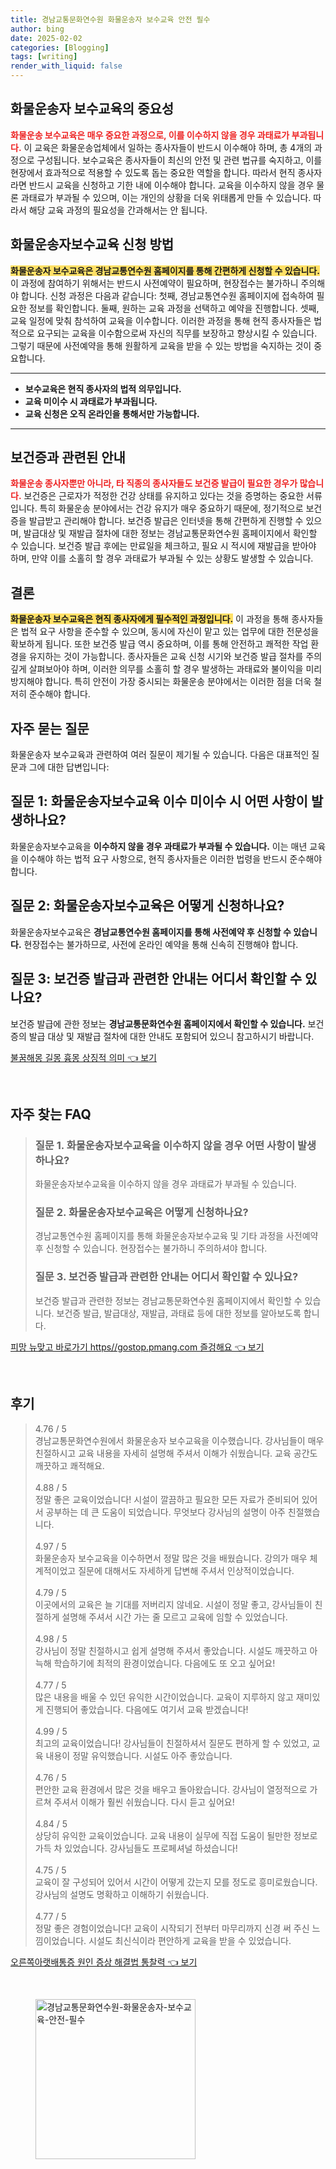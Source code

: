 ```yaml
---
title: 경남교통문화연수원 화물운송자 보수교육 안전 필수
author: bing
date: 2025-02-02
categories: [Blogging]
tags: [writing]
render_with_liquid: false
---
```



<h2 id='보수교육의 중요성'>화물운송자 보수교육의 중요성</h2>

<p><b><span style="color: #ee2323;">화물운송 보수교육은 매우 중요한 과정으로, 이를 이수하지 않을 경우 과태료가 부과됩니다.</span></b> 이 교육은 화물운송업체에서 일하는 종사자들이 반드시 이수해야 하며, 총 4개의 과정으로 구성됩니다. 보수교육은 종사자들이 최신의 안전 및 관련 법규를 숙지하고, 이를 현장에서 효과적으로 적용할 수 있도록 돕는 중요한 역할을 합니다. 따라서 현직 종사자라면 반드시 교육을 신청하고 기한 내에 이수해야 합니다. 교육을 이수하지 않을 경우 물론 과태료가 부과될 수 있으며, 이는 개인의 상황을 더욱 위태롭게 만들 수 있습니다. 따라서 해당 교육 과정의 필요성을 간과해서는 안 됩니다.</p>

<h2 id='신청 방법'>화물운송자보수교육 신청 방법</h2>

<p><b><span style="background-color: #ffe066;">화물운송자 보수교육은 경남교통연수원 홈페이지를 통해 간편하게 신청할 수 있습니다.</span></b> 이 과정에 참여하기 위해서는 반드시 사전예약이 필요하며, 현장접수는 불가하니 주의해야 합니다. 신청 과정은 다음과 같습니다: 첫째, 경남교통연수원 홈페이지에 접속하여 필요한 정보를 확인합니다. 둘째, 원하는 교육 과정을 선택하고 예약을 진행합니다. 셋째, 교육 일정에 맞춰 참석하여 교육을 이수합니다. 이러한 과정을 통해 현직 종사자들은 법적으로 요구되는 교육을 이수함으로써 자신의 직무를 보장하고 향상시킬 수 있습니다. 그렇기 때문에 사전예약을 통해 원활하게 교육을 받을 수 있는 방법을 숙지하는 것이 중요합니다.</p>

<hr />

<ul>
    <li><b>보수교육은 현직 종사자의 법적 의무입니다.</b></li>
    <li><b>교육 미이수 시 과태료가 부과됩니다.</b></li>
    <li><b>교육 신청은 오직 온라인을 통해서만 가능합니다.</b></li>
</ul>

<hr />

<h2 id='보건증 관련 안내'>보건증과 관련된 안내</h2>

<p><b><span style="color: #ee2323;">화물운송 종사자뿐만 아니라, 타 직종의 종사자들도 보건증 발급이 필요한 경우가 많습니다.</span></b> 보건증은 근로자가 적정한 건강 상태를 유지하고 있다는 것을 증명하는 중요한 서류입니다. 특히 화물운송 분야에서는 건강 유지가 매우 중요하기 때문에, 정기적으로 보건증을 발급받고 관리해야 합니다. 보건증 발급은 인터넷을 통해 간편하게 진행할 수 있으며, 발급대상 및 재발급 절차에 대한 정보는 경남교통문화연수원 홈페이지에서 확인할 수 있습니다. 보건증 발급 후에는 만료일을 체크하고, 필요 시 적시에 재발급을 받아야 하며, 만약 이를 소홀히 할 경우 과태료가 부과될 수 있는 상황도 발생할 수 있습니다.</p>

<h2 id='결론'>결론</h2>

<p><b><span style="background-color: #ffe066;">화물운송자 보수교육은 현직 종사자에게 필수적인 과정입니다.</span></b> 이 과정을 통해 종사자들은 법적 요구 사항을 준수할 수 있으며, 동시에 자신이 맡고 있는 업무에 대한 전문성을 확보하게 됩니다. 또한 보건증 발급 역시 중요하며, 이를 통해 안전하고 쾌적한 작업 환경을 유지하는 것이 가능합니다. 종사자들은 교육 신청 시기와 보건증 발급 절차를 주의 깊게 살펴보아야 하며, 이러한 의무를 소홀히 할 경우 발생하는 과태료와 불이익을 미리 방지해야 합니다. 특히 안전이 가장 중시되는 화물운송 분야에서는 이러한 점을 더욱 철저히 준수해야 합니다.</p>

<h2 id='자주 묻는 질문'>자주 묻는 질문</h2>

<p>화물운송자 보수교육과 관련하여 여러 질문이 제기될 수 있습니다. 다음은 대표적인 질문과 그에 대한 답변입니다:</p>

<h2 id='질문 1'>질문 1: 화물운송자보수교육 이수 미이수 시 어떤 사항이 발생하나요?</h2>

<p>화물운송자보수교육을 <b>이수하지 않을 경우 과태료가 부과될 수 있습니다.</b> 이는 매년 교육을 이수해야 하는 법적 요구 사항으로, 현직 종사자들은 이러한 법령을 반드시 준수해야 합니다.</p>

<h2 id='질문 2'>질문 2: 화물운송자보수교육은 어떻게 신청하나요?</h2>

<p>화물운송자보수교육은 <b>경남교통연수원 홈페이지를 통해 사전예약 후 신청할 수 있습니다.</b> 현장접수는 불가하므로, 사전에 온라인 예약을 통해 신속히 진행해야 합니다.</p>

<h2 id='질문 3'>질문 3: 보건증 발급과 관련한 안내는 어디서 확인할 수 있나요?</h2>

<p>보건증 발급에 관한 정보는 <b>경남교통문화연수원 홈페이지에서 확인할 수 있습니다.</b> 보건증의 발급 대상 및 재발급 절차에 대한 안내도 포함되어 있으니 참고하시기 바랍니다.</p>


<p><a class="click-button" title="불꿈해몽 길몽 흉몽 상징적 의미" href="https://afficreate.github.io/posts/%EB%B6%88%EA%BF%88%ED%95%B4%EB%AA%BD-%EA%B8%B8%EB%AA%BD-%ED%9D%89%EB%AA%BD-%EC%83%81%EC%A7%95%EC%A0%81-%EC%9D%98%EB%AF%B8/" rel="dofollow">불꿈해몽 길몽 흉몽 상징적 의미 👈 보기</a></p><br>
<h2 id='자주_찾는_FAQ'>자주 찾는 FAQ</h2>
<div itemscope="" itemtype="https://schema.org/FAQPage"> 
<blockquote> 
<div itemscope="" itemprop="mainEntity" itemtype="https://schema.org/Question"> 
<h3 itemprop="name">질문 1. 화물운송자보수교육을 이수하지 않을 경우 어떤 사항이 발생하나요?</h3> 
<div itemscope="" itemprop="acceptedAnswer" itemtype="https://schema.org/Answer"> 
<span itemprop="text"> <p>화물운송자보수교육을 이수하지 않을 경우 과태료가 부과될 수 있습니다.</p> </span> 
</div> 
</div> 
<div itemscope="" itemprop="mainEntity" itemtype="https://schema.org/Question"> 
<h3 itemprop="name">질문 2. 화물운송자보수교육은 어떻게 신청하나요?</h3> 
<div itemscope="" itemprop="acceptedAnswer" itemtype="https://schema.org/Answer"> 
<span itemprop="text"> <p>경남교통연수원 홈페이지를 통해 화물운송자보수교육 및 기타 과정을 사전예약 후 신청할 수 있습니다. 현장접수는 불가하니 주의하셔야 합니다.</p> </span> 
</div> 
</div> 
<div itemscope="" itemprop="mainEntity" itemtype="https://schema.org/Question"> 
<h3 itemprop="name">질문 3. 보건증 발급과 관련한 안내는 어디서 확인할 수 있나요?</h3> 
<div itemscope="" itemprop="acceptedAnswer" itemtype="https://schema.org/Answer"> 
<span itemprop="text"> <p>보건증 발급과 관련한 정보는 경남교통문화연수원 홈페이지에서 확인할 수 있습니다. 보건증 발급, 발급대상, 재발급, 과태료 등에 대한 정보를 알아보도록 합니다.</p> </span> 
</div> 
</div> 
</blockquote> 
</div>
<p><a class="click-button" title="피망 뉴맞고 바로가기 https//gostop.pmang.com 즐겅해요" href="https://afficreate.github.io/posts/%ED%94%BC%EB%A7%9D-%EB%89%B4%EB%A7%9E%EA%B3%A0-%EB%B0%94%EB%A1%9C%EA%B0%80%EA%B8%B0-httpsgostop.pmang.com-%EC%A6%90%EA%B2%85%ED%95%B4%EC%9A%94/" rel="dofollow">피망 뉴맞고 바로가기 https//gostop.pmang.com 즐겅해요 👈 보기</a></p><br>
<h2 id='후기'>후기</h2>
<div itemscope itemtype="https://schema.org/Product">
  <blockquote>
  <div itemprop="review" itemscope itemtype="https://schema.org/Review">
      <div itemprop="reviewRating" itemscope itemtype="https://schema.org/Rating"> <span itemprop="ratingValue">4.76</span> / <span itemprop="bestRating">5</span> </div>
      <span itemprop="reviewBody">경남교통문화연수원에서 화물운송자 보수교육을 이수했습니다. 강사님들이 매우 친절하시고 교육 내용을 자세히 설명해 주셔서 이해가 쉬웠습니다. 교육 공간도 깨끗하고 쾌적해요.</span>
  </div>
  <br>
  <div itemprop="review" itemscope itemtype="https://schema.org/Review">
      <div itemprop="reviewRating" itemscope itemtype="https://schema.org/Rating"> <span itemprop="ratingValue">4.88</span> / <span itemprop="bestRating">5</span> </div>
      <span itemprop="reviewBody">정말 좋은 교육이었습니다! 시설이 깔끔하고 필요한 모든 자료가 준비되어 있어서 공부하는 데 큰 도움이 되었습니다. 무엇보다 강사님의 설명이 아주 친절했습니다.</span>
  </div>
  <br>
  <div itemprop="review" itemscope itemtype="https://schema.org/Review">
      <div itemprop="reviewRating" itemscope itemtype="https://schema.org/Rating"> <span itemprop="ratingValue">4.97</span> / <span itemprop="bestRating">5</span> </div>
      <span itemprop="reviewBody">화물운송자 보수교육을 이수하면서 정말 많은 것을 배웠습니다. 강의가 매우 체계적이었고 질문에 대해서도 자세하게 답변해 주셔서 인상적이었습니다.</span>
  </div>
  <br>
  <div itemprop="review" itemscope itemtype="https://schema.org/Review">
      <div itemprop="reviewRating" itemscope itemtype="https://schema.org/Rating"> <span itemprop="ratingValue">4.79</span> / <span itemprop="bestRating">5</span> </div>
      <span itemprop="reviewBody">이곳에서의 교육은 늘 기대를 저버리지 않네요. 시설이 정말 좋고, 강사님들이 친절하게 설명해 주셔서 시간 가는 줄 모르고 교육에 임할 수 있었습니다.</span>
  </div>
  <br>
  <div itemprop="review" itemscope itemtype="https://schema.org/Review">
      <div itemprop="reviewRating" itemscope itemtype="https://schema.org/Rating"> <span itemprop="ratingValue">4.98</span> / <span itemprop="bestRating">5</span> </div>
      <span itemprop="reviewBody">강사님이 정말 친절하시고 쉽게 설명해 주셔서 좋았습니다. 시설도 깨끗하고 아늑해 학습하기에 최적의 환경이었습니다. 다음에도 또 오고 싶어요!</span>
  </div>
  <br>
  <div itemprop="review" itemscope itemtype="https://schema.org/Review">
      <div itemprop="reviewRating" itemscope itemtype="https://schema.org/Rating"> <span itemprop="ratingValue">4.77</span> / <span itemprop="bestRating">5</span> </div>
      <span itemprop="reviewBody">많은 내용을 배울 수 있던 유익한 시간이었습니다. 교육이 지루하지 않고 재미있게 진행되어 좋았습니다. 다음에도 여기서 교육 받겠습니다!</span>
  </div>
  <br>
  <div itemprop="review" itemscope itemtype="https://schema.org/Review">
      <div itemprop="reviewRating" itemscope itemtype="https://schema.org/Rating"> <span itemprop="ratingValue">4.99</span> / <span itemprop="bestRating">5</span> </div>
      <span itemprop="reviewBody">최고의 교육이었습니다! 강사님들이 친절하셔서 질문도 편하게 할 수 있었고, 교육 내용이 정말 유익했습니다. 시설도 아주 좋았습니다.</span>
  </div>
  <br>
  <div itemprop="review" itemscope itemtype="https://schema.org/Review">
      <div itemprop="reviewRating" itemscope itemtype="https://schema.org/Rating"> <span itemprop="ratingValue">4.76</span> / <span itemprop="bestRating">5</span> </div>
      <span itemprop="reviewBody">편안한 교육 환경에서 많은 것을 배우고 돌아왔습니다. 강사님이 열정적으로 가르쳐 주셔서 이해가 훨씬 쉬웠습니다. 다시 듣고 싶어요!</span>
  </div>
  <br>
  <div itemprop="review" itemscope itemtype="https://schema.org/Review">
      <div itemprop="reviewRating" itemscope itemtype="https://schema.org/Rating"> <span itemprop="ratingValue">4.84</span> / <span itemprop="bestRating">5</span> </div>
      <span itemprop="reviewBody">상당히 유익한 교육이었습니다. 교육 내용이 실무에 직접 도움이 될만한 정보로 가득 차 있었습니다. 강사님들도 프로페셔널 하셨습니다!</span>
  </div>
  <br>
  <div itemprop="review" itemscope itemtype="https://schema.org/Review">
      <div itemprop="reviewRating" itemscope itemtype="https://schema.org/Rating"> <span itemprop="ratingValue">4.75</span> / <span itemprop="bestRating">5</span> </div>
      <span itemprop="reviewBody">교육이 잘 구성되어 있어서 시간이 어떻게 갔는지 모를 정도로 흥미로웠습니다. 강사님의 설명도 명확하고 이해하기 쉬웠습니다.</span>
  </div>
  <br>
  <div itemprop="review" itemscope itemtype="https://schema.org/Review">
      <div itemprop="reviewRating" itemscope itemtype="https://schema.org/Rating"> <span itemprop="ratingValue">4.77</span> / <span itemprop="bestRating">5</span> </div>
      <span itemprop="reviewBody">정말 좋은 경험이었습니다! 교육이 시작되기 전부터 마무리까지 신경 써 주신 느낌이었습니다. 시설도 최신식이라 편안하게 교육을 받을 수 있었습니다.</span>
  </div>
  </blockquote>
</div>
<p><a class="click-button" title="오른쪽아랫배통증 원인 증상 해결법 통찰력" href="https://afficreate.github.io/posts/%EC%98%A4%EB%A5%B8%EC%AA%BD%EC%95%84%EB%9E%AB%EB%B0%B0%ED%86%B5%EC%A6%9D-%EC%9B%90%EC%9D%B8-%EC%A6%9D%EC%83%81-%ED%95%B4%EA%B2%B0%EB%B2%95-%ED%86%B5%EC%B0%B0%EB%A0%A5/" rel="dofollow">오른쪽아랫배통증 원인 증상 해결법 통찰력 👈 보기</a></p><br>
<figure class="image"><img src="https://afficreate.github.io/assets/img/thumbnail/경남교통문화연수원-화물운송자-보수교육-안전-필수.webp" alt="경남교통문화연수원-화물운송자-보수교육-안전-필수" width="256" height="256"></figure>